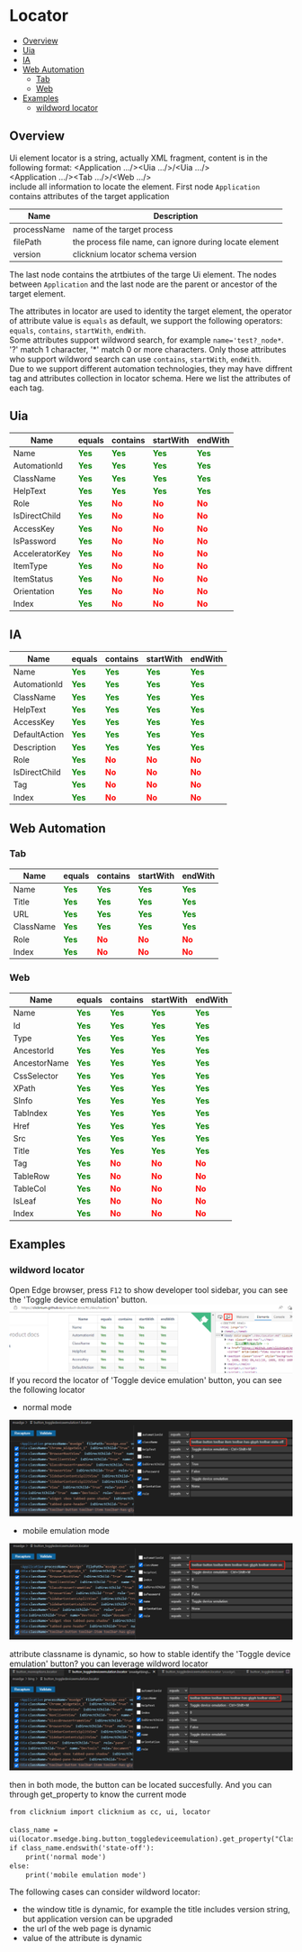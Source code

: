 # Locator<!-- {docsify-ignore-all} -->

  - [Overview](#overview)
  - [Uia](#uia)
  - [IA](#ia)
  - [Web Automation](#web-automation)
    - [Tab](#tab)
    - [Web](#web)
  - [Examples](#examples)
    - [wildword locator](#wildword-locator)

## Overview 
Ui element locator is a string, actually XML fragment, content is in the following format:
<Application .../><Uia .../>/<Uia .../>  
<Application .../><Tab .../>/<Web .../>  
include all information to locate the element.
First node `Application` contains attributes of the target application
<Application processName="notepad" filePath="notepad.exe" version="1.3" />  

| Name      | Description |
| ----------- | ----------- |
| processName      |  name of the target process   |
| filePath      |  the process file name, can ignore during locate element  |
| version      |  clicknium locator schema version   |  

The last node contains the atrtbiutes of the targe Ui element.
The nodes between `Application` and the last node are the parent or ancestor of the target element.

The attributes in locator are used to identity the target element, the operator of attribute value is `equals` as default, we support the following operators:
`equals`, `contains`, `startWith`, `endWith`.  
Some attributes support wildword search, for example `name='test?_node*`. '?' match 1 character, '*' match 0 or more characters.  Only those attributes who support wildword search can use `contains`, `startWith`, `endWith`.  
Due to we support different automation technologies, they may have diffrent tag and attributes collection in locator schema. Here we list the attributes of each tag.  

## Uia
| Name      | equals | contains |startWith |endWith |
| ----------- | ----------- |----------- |----------- |----------- |
| Name |  <font color=Green><B>Yes</B></font>   |<font color=Green><B>Yes</B></font>|<font color=Green><B>Yes</B></font>|<font color=Green><B>Yes</B></font>|
| AutomationId |  <font color=Green><B>Yes</B></font>   |<font color=Green><B>Yes</B></font>|<font color=Green><B>Yes</B></font>|<font color=Green><B>Yes</B></font>|
| ClassName |  <font color=Green><B>Yes</B></font>   |<font color=Green><B>Yes</B></font>|<font color=Green><B>Yes</B></font>|<font color=Green><B>Yes</B></font>|
| HelpText |  <font color=Green><B>Yes</B></font>   |<font color=Green><B>Yes</B></font>|<font color=Green><B>Yes</B></font>|<font color=Green><B>Yes</B></font>|
| Role |  <font color=Green><B>Yes</B></font>   |<font color=Red><B>No</B></font>|<font color=Red><B>No</B></font>|<font color=Red><B>No</B></font>|
| IsDirectChild |  <font color=Green><B>Yes</B></font>   |<font color=Red><B>No</B></font>|<font color=Red><B>No</B></font>|<font color=Red><B>No</B></font>|
| AccessKey |  <font color=Green><B>Yes</B></font>   |<font color=Red><B>No</B></font>|<font color=Red><B>No</B></font>|<font color=Red><B>No</B></font>|
| IsPassword |  <font color=Green><B>Yes</B></font>   |<font color=Red><B>No</B></font>|<font color=Red><B>No</B></font>|<font color=Red><B>No</B></font>|
| AcceleratorKey |  <font color=Green><B>Yes</B></font>   |<font color=Red><B>No</B></font>|<font color=Red><B>No</B></font>|<font color=Red><B>No</B></font>|
| ItemType |  <font color=Green><B>Yes</B></font>   |<font color=Red><B>No</B></font>|<font color=Red><B>No</B></font>|<font color=Red><B>No</B></font>|
| ItemStatus |  <font color=Green><B>Yes</B></font>   |<font color=Red><B>No</B></font>|<font color=Red><B>No</B></font>|<font color=Red><B>No</B></font>|
| Orientation |  <font color=Green><B>Yes</B></font>   |<font color=Red><B>No</B></font>|<font color=Red><B>No</B></font>|<font color=Red><B>No</B></font>|
| Index |  <font color=Green><B>Yes</B></font>   |<font color=Red><B>No</B></font>|<font color=Red><B>No</B></font>|<font color=Red><B>No</B></font>|

## IA
| Name      | equals | contains |startWith |endWith |
| ----------- | ----------- |----------- |----------- |----------- |
| Name |  <font color=Green><B>Yes</B></font>   |<font color=Green><B>Yes</B></font>|<font color=Green><B>Yes</B></font>|<font color=Green><B>Yes</B></font>|
| AutomationId |  <font color=Green><B>Yes</B></font>   |<font color=Green><B>Yes</B></font>|<font color=Green><B>Yes</B></font>|<font color=Green><B>Yes</B></font>|
| ClassName |  <font color=Green><B>Yes</B></font>   |<font color=Green><B>Yes</B></font>|<font color=Green><B>Yes</B></font>|<font color=Green><B>Yes</B></font>|
| HelpText |  <font color=Green><B>Yes</B></font>   |<font color=Green><B>Yes</B></font>|<font color=Green><B>Yes</B></font>|<font color=Green><B>Yes</B></font>|
| AccessKey |  <font color=Green><B>Yes</B></font>   |<font color=Green><B>Yes</B></font>|<font color=Green><B>Yes</B></font>|<font color=Green><B>Yes</B></font>|
| DefaultAction |  <font color=Green><B>Yes</B></font>   |<font color=Green><B>Yes</B></font>|<font color=Green><B>Yes</B></font>|<font color=Green><B>Yes</B></font>|
| Description |  <font color=Green><B>Yes</B></font>   |<font color=Green><B>Yes</B></font>|<font color=Green><B>Yes</B></font>|<font color=Green><B>Yes</B></font>|
| Role |  <font color=Green><B>Yes</B></font>   |<font color=Red><B>No</B></font>|<font color=Red><B>No</B></font>|<font color=Red><B>No</B></font>|
| IsDirectChild |  <font color=Green><B>Yes</B></font>   |<font color=Red><B>No</B></font>|<font color=Red><B>No</B></font>|<font color=Red><B>No</B></font>|
| Tag |  <font color=Green><B>Yes</B></font>   |<font color=Red><B>No</B></font>|<font color=Red><B>No</B></font>|<font color=Red><B>No</B></font>|
| Index |  <font color=Green><B>Yes</B></font>   |<font color=Red><B>No</B></font>|<font color=Red><B>No</B></font>|<font color=Red><B>No</B></font>|

## Web Automation

### Tab
| Name      | equals | contains |startWith |endWith |
| ----------- | ----------- |----------- |----------- |----------- |
| Name |  <font color=Green><B>Yes</B></font>   |<font color=Green><B>Yes</B></font>|<font color=Green><B>Yes</B></font>|<font color=Green><B>Yes</B></font>|
| Title |  <font color=Green><B>Yes</B></font>   |<font color=Green><B>Yes</B></font>|<font color=Green><B>Yes</B></font>|<font color=Green><B>Yes</B></font>|
| URL |  <font color=Green><B>Yes</B></font>   |<font color=Green><B>Yes</B></font>|<font color=Green><B>Yes</B></font>|<font color=Green><B>Yes</B></font>|
| ClassName |  <font color=Green><B>Yes</B></font>   |<font color=Green><B>Yes</B></font>|<font color=Green><B>Yes</B></font>|<font color=Green><B>Yes</B></font>|
| Role |  <font color=Green><B>Yes</B></font>   |<font color=Red><B>No</B></font>|<font color=Red><B>No</B></font>|<font color=Red><B>No</B></font>|
| Index |  <font color=Green><B>Yes</B></font>   |<font color=Red><B>No</B></font>|<font color=Red><B>No</B></font>|<font color=Red><B>No</B></font>|

### Web
| Name      | equals | contains |startWith |endWith |
| ----------- | ----------- |----------- |----------- |----------- |
| Name |  <font color=Green><B>Yes</B></font>   |<font color=Green><B>Yes</B></font>|<font color=Green><B>Yes</B></font>|<font color=Green><B>Yes</B></font>|
| Id |  <font color=Green><B>Yes</B></font>   |<font color=Green><B>Yes</B></font>|<font color=Green><B>Yes</B></font>|<font color=Green><B>Yes</B></font>|
| Type |  <font color=Green><B>Yes</B></font>   |<font color=Green><B>Yes</B></font>|<font color=Green><B>Yes</B></font>|<font color=Green><B>Yes</B></font>|
| AncestorId |  <font color=Green><B>Yes</B></font>   |<font color=Green><B>Yes</B></font>|<font color=Green><B>Yes</B></font>|<font color=Green><B>Yes</B></font>|
| AncestorName |  <font color=Green><B>Yes</B></font>   |<font color=Green><B>Yes</B></font>|<font color=Green><B>Yes</B></font>|<font color=Green><B>Yes</B></font>|
| CssSelector |  <font color=Green><B>Yes</B></font>   |<font color=Green><B>Yes</B></font>|<font color=Green><B>Yes</B></font>|<font color=Green><B>Yes</B></font>|
| XPath |  <font color=Green><B>Yes</B></font>   |<font color=Green><B>Yes</B></font>|<font color=Green><B>Yes</B></font>|<font color=Green><B>Yes</B></font>|
| SInfo |  <font color=Green><B>Yes</B></font>   |<font color=Green><B>Yes</B></font>|<font color=Green><B>Yes</B></font>|<font color=Green><B>Yes</B></font>|
| TabIndex |  <font color=Green><B>Yes</B></font>   |<font color=Green><B>Yes</B></font>|<font color=Green><B>Yes</B></font>|<font color=Green><B>Yes</B></font>|
| Href |  <font color=Green><B>Yes</B></font>   |<font color=Green><B>Yes</B></font>|<font color=Green><B>Yes</B></font>|<font color=Green><B>Yes</B></font>|
| Src |  <font color=Green><B>Yes</B></font>   |<font color=Green><B>Yes</B></font>|<font color=Green><B>Yes</B></font>|<font color=Green><B>Yes</B></font>|
| Title |  <font color=Green><B>Yes</B></font>   |<font color=Green><B>Yes</B></font>|<font color=Green><B>Yes</B></font>|<font color=Green><B>Yes</B></font>|
| Tag |  <font color=Green><B>Yes</B></font>   |<font color=Red><B>No</B></font>|<font color=Red><B>No</B></font>|<font color=Red><B>No</B></font>|
| TableRow |  <font color=Green><B>Yes</B></font>   |<font color=Red><B>No</B></font>|<font color=Red><B>No</B></font>|<font color=Red><B>No</B></font>|
| TableCol |  <font color=Green><B>Yes</B></font>   |<font color=Red><B>No</B></font>|<font color=Red><B>No</B></font>|<font color=Red><B>No</B></font>|
| IsLeaf |  <font color=Green><B>Yes</B></font>   |<font color=Red><B>No</B></font>|<font color=Red><B>No</B></font>|<font color=Red><B>No</B></font>|
| Index |  <font color=Green><B>Yes</B></font>   |<font color=Red><B>No</B></font>|<font color=Red><B>No</B></font>|<font color=Red><B>No</B></font>|


## Examples
### wildword locator
Open Edge browser, press `F12` to show developer tool sidebar, you can see the 'Toggle device emulation' button.  
![sample1](../img/locator_sample1_1.png)  
If you record the locator of 'Toggle device emulation' button, you can see the following locator

- normal mode  
  
![sample1](../img/locator_sample1_2.png)  
- mobile emulation mode  

![sample1](../img/locator_sample1_3.png)  

attribute classname is dynamic, so how to stable identify the 'Toggle device emulation' button? you can leverage wildword locator  
![sample1](../img/locator_sample1_4.png) 

then in both mode, the button can be located succesfully.
And you can through get_property to know the current mode  
```
from clicknium import clicknium as cc, ui, locator

class_name = ui(locator.msedge.bing.button_toggledeviceemulation).get_property("ClassName")
if class_name.endswith('state-off'):
    print('normal mode')
else:
    print('mobile emulation mode')
```

The following cases can consider wildword locator:
- the window title is dynamic, for example the title includes version string, but application version can be upgraded
- the url of the web page is dynamic
- value of the attribute is dynamic